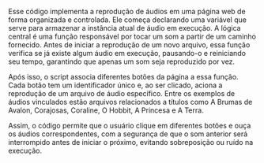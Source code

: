 Esse código implementa a reprodução de áudios em uma página web de forma organizada e controlada. Ele começa declarando uma variável que serve para armazenar a instância atual de áudio em execução. A lógica central é uma função responsável por tocar um som a partir de um caminho fornecido. Antes de iniciar a reprodução de um novo arquivo, essa função verifica se já existe algum áudio em execução, pausando-o e reiniciando seu tempo, garantindo que apenas um som seja reproduzido por vez.

Após isso, o script associa diferentes botões da página a essa função. Cada botão tem um identificador único e, ao ser clicado, aciona a reprodução de um arquivo de áudio específico. Entre os exemplos de áudios vinculados estão arquivos relacionados a títulos como A Brumas de Avalon, Corajosas, Coraline, O Hobbit, A Princesa e A Terra.

Assim, o código permite que o usuário clique em diferentes botões e ouça os áudios correspondentes, com a segurança de que o som anterior será interrompido antes de iniciar o próximo, evitando sobreposição ou ruído na execução.
